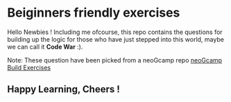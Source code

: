 # Beiginners friendly exercises

Hello Newbies ! Including me ofcourse, this repo contains the questions for building up the logic for those who have just stepped into this world, maybe we can call it **Code War** :).

Note: These question have been picked from a neoGcamp repo [neoGcamp Build Exercises](https://github.com/neogcamp/build)

## Happy Learning, Cheers !
